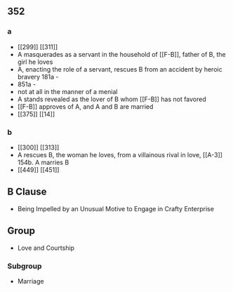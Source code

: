 ## 352
### a
- [[299]] [[311]] 
- A masquerades as a servant in the household of [[F-B]], father of B, the girl he loves
- A, enacting the role of a servant, rescues B from an accident by heroic bravery 181a -
- 851a -
- not at all in the manner of a menial
- A stands revealed as the lover of B whom [[F-B]] has not favored
- [[F-B]] approves of A, and A and B are married
- [[375]] [[14]] 

### b
- [[300]] [[313]] 
- A rescues B, the woman he loves, from a villainous rival in love, [[A-3]] 154b. A marries B
- [[449]] [[451]] 

## B Clause
- Being Impelled by an Unusual Motive to Engage in Crafty Enterprise

## Group
- Love and Courtship

### Subgroup
- Marriage

